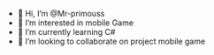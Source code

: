 - 👋 Hi, I’m @Mr-primouss
- 👀 I’m interested in mobile Game 
- 🌱 I’m currently learning C#
- 💞️ I’m looking to collaborate on project mobile game 



